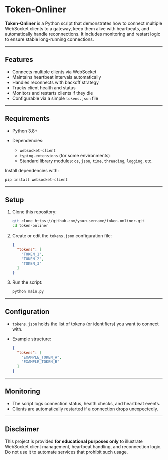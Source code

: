# Token-Onliner

**Token-Onliner** is a Python script that demonstrates how to connect multiple WebSocket clients to a gateway, keep them alive with heartbeats, and automatically handle reconnections. It includes monitoring and restart logic to ensure stable long-running connections.

---

## Features

* Connects multiple clients via WebSocket
* Maintains heartbeat intervals automatically
* Handles reconnects with backoff strategy
* Tracks client health and status
* Monitors and restarts clients if they die
* Configurable via a simple `tokens.json` file

---

## Requirements

* Python 3.8+
* Dependencies:

  * `websocket-client`
  * `typing-extensions` (for some environments)
  * Standard library modules: `os`, `json`, `time`, `threading`, `logging`, etc.

Install dependencies with:

```bash
pip install websocket-client
```

---

## Setup

1. Clone this repository:

   ```bash
   git clone https://github.com/yourusername/token-onliner.git
   cd token-onliner
   ```

2. Create or edit the `tokens.json` configuration file:

   ```json
   {
     "tokens": [
       "TOKEN_1",
       "TOKEN_2",
       "TOKEN_3"
     ]
   }
   ```

3. Run the script:

   ```bash
   python main.py
   ```

---

## Configuration

* `tokens.json` holds the list of tokens (or identifiers) you want to connect with.
* Example structure:

  ```json
  {
    "tokens": [
      "EXAMPLE_TOKEN_A",
      "EXAMPLE_TOKEN_B"
    ]
  }
  ```

---

## Monitoring

* The script logs connection status, health checks, and heartbeat events.
* Clients are automatically restarted if a connection drops unexpectedly.

---

## Disclaimer

This project is provided **for educational purposes only** to illustrate WebSocket client management, heartbeat handling, and reconnection logic.
Do not use it to automate services that prohibit such usage.
